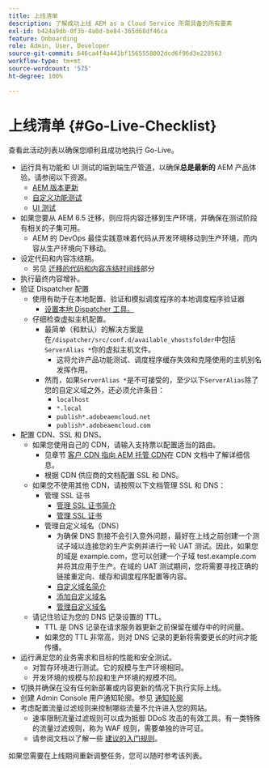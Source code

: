 ```yaml
---
title: 上线清单
description: 了解成功上线 AEM as a Cloud Service 所需具备的所有要素
exl-id: b424a9db-0f3b-4a8d-be84-365d68df46ca
feature: Onboarding
role: Admin, User, Developer
source-git-commit: 646ca4f4a441bf1565558002dcd6f96d3e228563
workflow-type: tm+mt
source-wordcount: '575'
ht-degree: 100%

---
```


# 上线清单 {#Go-Live-Checklist}

查看此活动列表以确保您顺利且成功地执行 Go-Live。

* 运行具有功能和 UI 测试的端到端生产管道，以确保&#x200B;**总是最新的** AEM 产品体验。请参阅以下资源。
   * [AEM 版本更新](/help/implementing/deploying/aem-version-updates.md)
   * [自定义功能测试](/help/implementing/cloud-manager/functional-testing.md#custom-functional-testing)
   * [UI 测试](/help/implementing/cloud-manager/ui-testing.md)
* 如果您要从 AEM 6.5 迁移，则应将内容迁移到生产环境，并确保在测试阶段有相关的子集可用。
   * AEM 的 DevOps 最佳实践意味着代码从开发环境移动到生产环境，而内容从生产环境向下移动。
* 设定代码和内容冻结期。
   * 另见 [迁移的代码和内容冻结时间线](#code-content-freeze)部分
* 执行最终内容增补。
* 验证 Dispatcher 配置
   * 使用有助于在本地配置、验证和模拟调度程序的本地调度程序验证器
      * [设置本地 Dispatcher 工具。](https://experienceleague.adobe.com/docs/experience-manager-learn/cloud-service/local-development-environment-set-up/dispatcher-tools.html#prerequisites)
   * 仔细检查虚拟主机配置。
      * 最简单（和默认）的解决方案是在`/dispatcher/src/conf.d/available_vhostsfolder`中包括`ServerAlias *`你的虚拟主机文件。
         * 这将允许产品功能测试、调度程序缓存失效和克隆使用的主机别名发挥作用。
      * 然而，如果`ServerAlias *`是不可接受的，至少以下`ServerAlias`除了您的自定义域之外，还必须允许条目：
         * `localhost`
         * `*.local`
         * `publish*.adobeaemcloud.net`
         * `publish*.adobeaemcloud.com`
* 配置 CDN、SSL 和 DNS。
   * 如果您使用自己的 CDN，请输入支持票以配置适当的路由。
      * 见章节 [客户 CDN 指向 AEM 托管 CDN](/help/implementing/dispatcher/cdn.md#point-to-point-cdn)在 CDN 文档中了解详细信息。
      * 根据 CDN 供应商的文档配置 SSL 和 DNS。
   * 如果您不使用其他 CDN，请按照以下文档管理 SSL 和 DNS：
      * 管理 SSL 证书
         * [管理 SSL 证书简介](/help/implementing/cloud-manager/managing-ssl-certifications/introduction.md)
         * [管理 SSL 证书](/help/implementing/cloud-manager/managing-ssl-certifications/managing-certificates.md)
      * 管理自定义域名（DNS）
         * 为确保 DNS 割接不会引入意外问题，最好在上线之前创建一个测试子域以连接您的生产实例并进行一轮 UAT 测试。因此，如果您的域是 example.com，您可以创建一个子域 test.example.com 并将其应用于生产。在域的 UAT 测试期间，您将需要寻找正确的链接重定向、缓存和调度程序配置等内容。
         * [自定义域名简介](/help/implementing/cloud-manager/custom-domain-names/introduction.md)
         * [添加自定义域名](/help/implementing/cloud-manager/custom-domain-names/add-custom-domain-name.md)
         * [管理自定义域名](/help/implementing/cloud-manager/custom-domain-names/managing-custom-domain-names.md)
   * 请记住验证为您的 DNS 记录设置的 TTL。
      * TTL 是 DNS 记录在请求服务器更新之前保留在缓存中的时间量。
      * 如果您的 TTL 非常高，则对 DNS 记录的更新将需要更长的时间才能传播。
* 运行满足您的业务需求和目标的性能和安全测试。
   * 对暂存环境进行测试。它的规模与生产环境相同。
   * 开发环境的规模与阶段和生产环境的规模不同。
* 切换并确保在没有任何新部署或内容更新的情况下执行实际上线。
* 创建 Admin Console 用户通知轮廓。参见 [通知轮廓](/help/journey-onboarding/notification-profiles.md)
* 考虑配置流量过滤规则来控制哪些流量不允许进入您的网站。
   * 速率限制流量过滤规则可以成为抵御 DDoS 攻击的有效工具。有一类特殊的流量过滤规则，称为 WAF 规则，需要单独的许可证。
   * 请参阅文档以了解一些 [建议的入门规则](/help/security/traffic-filter-rules-including-waf.md#recommended-starter-rules)。

如果您需要在上线期间重新调整任务，您可以随时参考该列表。

